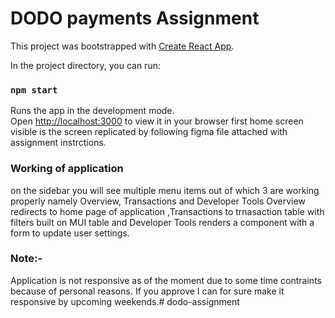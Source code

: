 # DODO payments Assignment

This project was bootstrapped with [Create React App](https://github.com/facebook/create-react-app).

In the project directory, you can run:

### `npm start`

Runs the app in the development mode.\
Open [http://localhost:3000](http://localhost:3000) to view it in your browser first home screen visible is the screen replicated by following figma file  attached with assignment instrctions.

### Working of application
on the sidebar you will see multiple menu items out of which 3 are working properly namely Overview, Transactions and Developer Tools
Overview redirects to home page of application ,Transactions to trnasaction table with filters built on MUI table and Developer Tools renders a component with a form to update user settings.


### Note:-
Application is not responsive as of the moment due to some time contraints because of personal reasons. If you approve I can for sure make it responsive by upcoming weekends.#   d o d o - a s s i g n m e n t  
 